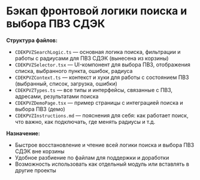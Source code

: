 # Бэкап фронтовой логики поиска и выбора ПВЗ СДЭК

**Структура файлов:**

- `CDEKPVZSearchLogic.ts` — основная логика поиска, фильтрации и работы с радиусами для ПВЗ СДЭК (вынесена из корзины)
- `CDEKPVZSelector.tsx` — UI-компонент для выбора ПВЗ, отображения списка, выбранного пункта, ошибок, радиуса
- `CDEKPVZContext.ts` — контекст и хуки для работы с состоянием ПВЗ (выбранный, список, загрузка, ошибки)
- `CDEKPVZTypes.ts` — все типы и интерфейсы, связанные с ПВЗ, адресами, результатами поиска
- `CDEKPVZDemoPage.tsx` — пример страницы с интеграцией поиска и выбора ПВЗ (демо)
- `CDEKPVZInstructions.md` — пояснения для себя: как работает поиск, что важно, как подключать, где менять радиусы и т.д.

**Назначение:**
- Быстрое восстановление и чтение всей логики поиска и выбора ПВЗ СДЭК вне корзины
- Удобное разбиение по файлам для поддержки и доработки
- Возможность использовать как отдельный модуль или вставлять в другие проекты 